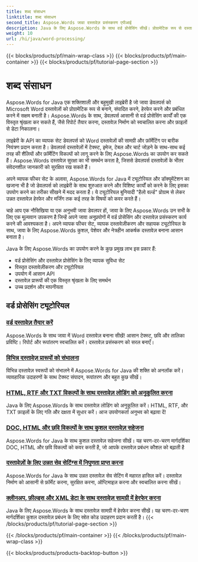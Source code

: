 ```yaml
---
title: शब्द संसाधन
linktitle: शब्द संसाधन
second_title: Aspose.Words जावा दस्तावेज़ प्रसंस्करण एपीआई
description: Java के लिए Aspose.Words के साथ वर्ड प्रोसेसिंग सीखें। प्रोग्रामेटिक रूप से दस्तावेज़ बनाएँ, संपादित करें और उनमें हेरफेर करें। आज ही अपने दस्तावेज़ प्रोसेसिंग कौशल को बढ़ाएँ।
weight: 10
url: /hi/java/word-processing/
---
```


{{< blocks/products/pf/main-wrap-class >}}
{{< blocks/products/pf/main-container >}}
{{< blocks/products/pf/tutorial-page-section >}}

# शब्द संसाधन


Aspose.Words for Java एक शक्तिशाली और बहुमुखी लाइब्रेरी है जो जावा डेवलपर्स को Microsoft Word दस्तावेज़ों को प्रोग्रामेटिक रूप से बनाने, संपादित करने, हेरफेर करने और प्रबंधित करने में सक्षम बनाती है। Aspose.Words के साथ, डेवलपर्स आसानी से वर्ड प्रोसेसिंग कार्यों की एक विस्तृत श्रृंखला कर सकते हैं, जैसे रिपोर्ट तैयार करना, दस्तावेज़ निर्माण को स्वचालित करना और फ़ाइलों से डेटा निकालना।

लाइब्रेरी के API का व्यापक सेट डेवलपर्स को Word दस्तावेज़ों की सामग्री और फ़ॉर्मेटिंग पर बारीक नियंत्रण प्रदान करता है। डेवलपर्स दस्तावेज़ों में टेक्स्ट, इमेज, टेबल और चार्ट जोड़ने के साथ-साथ कई तरह की शैलियों और फ़ॉर्मेटिंग विकल्पों को लागू करने के लिए Aspose.Words का उपयोग कर सकते हैं। Aspose.Words दस्तावेज़ सुरक्षा का भी समर्थन करता है, जिससे डेवलपर्स दस्तावेज़ों के भीतर संवेदनशील जानकारी को सुरक्षित रख सकते हैं।

अपने व्यापक फीचर सेट के अलावा, Aspose.Words for Java में ट्यूटोरियल और डॉक्यूमेंटेशन का खजाना भी है जो डेवलपर्स को लाइब्रेरी के साथ शुरुआत करने और विशिष्ट कार्यों को करने के लिए इसका उपयोग करने का तरीका सीखने में मदद करता है। ये ट्यूटोरियल बुनियादी "हैलो वर्ल्ड" प्रोग्राम से लेकर उन्नत दस्तावेज़ हेरफेर और मर्जिंग तक कई तरह के विषयों को कवर करते हैं।

चाहे आप एक नौसिखिया या एक अनुभवी जावा डेवलपर हों, जावा के लिए Aspose.Words उन सभी के लिए एक मूल्यवान उपकरण है जिन्हें अपने जावा अनुप्रयोगों में वर्ड प्रोसेसिंग और दस्तावेज़ प्रसंस्करण कार्य करने की आवश्यकता है। अपने व्यापक फीचर सेट, व्यापक दस्तावेज़ीकरण और सहायक ट्यूटोरियल के साथ, जावा के लिए Aspose.Words कुशल, पेशेवर और नेत्रहीन आकर्षक दस्तावेज़ बनाना आसान बनाता है।

Java के लिए Aspose.Words का उपयोग करने के कुछ प्रमुख लाभ इस प्रकार हैं:

* वर्ड प्रोसेसिंग और दस्तावेज़ प्रोसेसिंग के लिए व्यापक सुविधा सेट
* विस्तृत दस्तावेज़ीकरण और ट्यूटोरियल
* उपयोग में आसान API
* दस्तावेज़ प्रारूपों की एक विस्तृत श्रृंखला के लिए समर्थन
* उच्च प्रदर्शन और मापनीयता

## वर्ड प्रोसेसिंग ट्यूटोरियल

### [वर्ड दस्तावेज़ तैयार करें](./generate-word-document/)

Aspose.Words के साथ जावा में Word दस्तावेज़ बनाना सीखें! आसान टेक्स्ट, छवि और तालिका प्रविष्टि। रिपोर्ट और रूपांतरण स्वचालित करें। दस्तावेज़ प्रसंस्करण को सरल बनाएँ।
### [विभिन्न दस्तावेज़ प्रारूपों को संभालना](./handling-different-document-formats/)
विभिन्न दस्तावेज़ स्वरूपों को संभालने में Aspose.Words for Java की शक्ति को अनलॉक करें। व्यावहारिक उदाहरणों के साथ टेक्स्ट संपादन, रूपांतरण और बहुत कुछ सीखें।
### [HTML, RTF और TXT विकल्पों के साथ दस्तावेज़ लोडिंग को अनुकूलित करना](./optimizing-document-loading-options/)
Java के लिए Aspose.Words के साथ दस्तावेज़ लोडिंग को अनुकूलित करें। HTML, RTF, और TXT फ़ाइलों के लिए गति और दक्षता में सुधार करें। आज उपयोगकर्ता अनुभव को बढ़ावा दें!
### [DOC, HTML और छवि विकल्पों के साथ कुशल दस्तावेज़ सहेजना](./efficient-document-saving-options/)
Aspose.Words for Java के साथ कुशल दस्तावेज़ सहेजना सीखें। यह चरण-दर-चरण मार्गदर्शिका DOC, HTML और छवि विकल्पों को कवर करती है, जो आपके दस्तावेज़ प्रबंधन कौशल को बढ़ाती है
### [दस्तावेज़ों के लिए उन्नत सेव सेटिंग्स में निपुणता प्राप्त करना](./mastering-advanced-save-settings/)
Aspose.Words for Java के साथ उन्नत दस्तावेज़ सेव सेटिंग में महारत हासिल करें। दस्तावेज़ निर्माण को आसानी से फ़ॉर्मेट करना, सुरक्षित करना, ऑप्टिमाइज़ करना और स्वचालित करना सीखें।
### [क्लीनअप, फ़ील्ड्स और XML डेटा के साथ दस्तावेज़ सामग्री में हेरफेर करना](./manipulating-document-content/)
Java के लिए Aspose.Words के साथ दस्तावेज़ सामग्री में हेरफेर करना सीखें। यह चरण-दर-चरण मार्गदर्शिका कुशल दस्तावेज़ प्रबंधन के लिए स्रोत कोड उदाहरण प्रदान करती है।
{{< /blocks/products/pf/tutorial-page-section >}}

{{< /blocks/products/pf/main-container >}}
{{< /blocks/products/pf/main-wrap-class >}}

{{< blocks/products/products-backtop-button >}}
